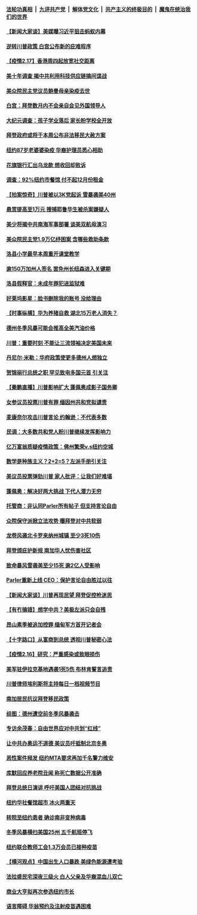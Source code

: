 ####  [法轮功真相](../../../../basic/blob/master/README.md?t=02180001) &nbsp;|&nbsp; [九评共产党](../../../../9ping.md/blob/master/README.md?t=02180001) &nbsp;|&nbsp; [解体党文化](../../../../jtdwh.md/blob/master/README.md?t=02180001)  &nbsp;|&nbsp; [共产主义的终极目的](../../../../gczydzjmd.md/blob/master/README.md?t=02180001) &nbsp;|&nbsp; [魔鬼在统治我们的世界](../../../../mgztzwmdsj.md/blob/master/README.md?t=02180001) 

#### [【新闻大家谈】美媒曝习近平狙击蚂蚁内幕](../pages/nsc412/n12758002.md?t=02180001) 

#### [逆转川普政策 白宫公布新的庇难程序](../pages/nsc412/n12757975.md?t=02180001) 

#### [【疫情2.17】香港周四起放宽社交距离](../pages/nsc412/n12757501.md?t=02180001) 

#### [美十年调查 揭中共利用科技供应链搞间谍战](../pages/nsc412/n12752761.md?t=02180001) 

#### [美众院民主党议员鲍曼母亲染疫去世](../pages/nsc412/n12757540.md?t=02180001) 

#### [白宫：拜登数月内不会亲自会见外国领导人](../pages/nsc412/n12757403.md?t=02180001) 

#### [大纪元调查：孩子学业落后 家长盼学校全开放](../pages/nsc412/n12757331.md?t=02180001) 

#### [拜登政府或将于本周公布非法移民大赦方案](../pages/nsc412/n12756973.md?t=02180001) 

#### [纽约87岁老婆婆染疫  华裔护理员悉心相助](../pages/nsc412/n12757118.md?t=02180001) 

#### [花旗银行汇出乌龙款 想收回却败诉](../pages/nsc412/n12757094.md?t=02180001) 

#### [调查：92%纽约市餐馆 付不起12月份租金](../pages/nsc412/n12757114.md?t=02180001) 

#### [【拍案惊奇】川普被以3K党起诉 雪暴袭美40州](../pages/nsc412/n12756815.md?t=02180001) 

#### [悬赏提高至1万元 搜捕耶鲁华生被杀案嫌疑人](../pages/nsc412/n12756963.md?t=02180001) 

#### [美少将揭中共南海军事部署 谈美双航母演习](../pages/nsc412/n12755057.md?t=02180001) 

#### [美众院民主党1.9万亿纾困案 含哪些救助条款](../pages/nsc412/n12756761.md?t=02180001) 

#### [洛县小学最早本周重开课堂教学](../pages/nsc412/n12756953.md?t=02180001) 

#### [逾150万加州人签名 罢免州长纽森进入关键期](../pages/nsc412/n12756905.md?t=02180001) 

#### [洛县假释官：未成年罪犯进监狱难](../pages/nsc412/n12756864.md?t=02180001) 

#### [好莱坞影星：脸书删除我的账号 没给理由](../pages/nsc412/n12756775.md?t=02180001) 

#### [【时事纵横】华为养猪自救 湖北15万老人消失？](../pages/nsc412/n12756534.md?t=02180001) 

#### [德州冬季风暴可能会推高全美汽油价格](../pages/nsc412/n12756623.md?t=02180001) 

#### [川普：重要时刻 不能让三流领袖决定美国未来](../pages/nsc412/n12756681.md?t=02180001) 

#### [丹尼尔‧米勒：华府政策使更多德州人想独立](../pages/nsc412/n12756613.md?t=02180001) 

#### [贺锦丽行总统之职 罕见致电多国元首 引关注](../pages/nsc412/n12756595.md?t=02180001) 

#### [【秦鹏直播】川普影响扩大 蓬佩奥成影子国务卿](../pages/nsc412/n12756512.md?t=02180001) 

#### [女参议员投票川普有罪 缅因州共和党拟谴责](../pages/nsc412/n12756434.md?t=02180001) 

#### [麦康奈尔攻击川普言论 约翰逊：不代表多数](../pages/nsc412/n12756470.md?t=02180001) 

#### [民调：大多数共和党人盼川普继续发挥影响力](../pages/nsc412/n12756220.md?t=02180001) 

#### [亿万富翁质疑疫情政策：佛州繁荣v.s纽约空城](../pages/nsc412/n12756353.md?t=02180001) 

#### [数学是种族主义？2+2=5？左派手册引关注](../pages/nsc412/n12755204.md?t=02180001) 

#### [美议员投票弹劾川普 家人批评：让我们好难堪](../pages/nsc412/n12756307.md?t=02180001) 

#### [蓬佩奥：解决好两大挑战 下代人潜力无穷](../pages/nsc412/n12756290.md?t=02180001) 

#### [托管商：非认同Parler所有帖子 但支持言论自由](../pages/nsc412/n12756224.md?t=02180001) 

#### [众院保守派掀立法攻势 曝拜登对中共软弱](../pages/nsc412/n12756062.md?t=02180001) 

#### [龙卷风袭北卡罗来纳州城镇 至少3死10伤](../pages/nsc412/n12755973.md?t=02180001) 

#### [拜登颁庇护新规 南加华人忧伤害社区](../pages/nsc412/n12752852.md?t=02180001) 

#### [致命暴风雪袭美至少15死 逾2亿人受影响](../pages/nsc412/n12755956.md?t=02180001) 

#### [Parler重新上线 CEO：保护言论自由胜过以往](../pages/nsc412/n12755850.md?t=02180001) 

#### [【新闻大家谈】川普再现民望 拜登促控枪迷思](../pages/nsc412/n12755948.md?t=02180001) 

#### [【有冇搞错】想学中共？美极左派只会自残](../pages/nsc412/n12754938.md?t=02180001) 

#### [昂山素季被追加控罪 缅甸军方首开记者会](../pages/nsc412/n12755901.md?t=02180001) 

#### [【十字路口】从富商到总统 透视川普秘密心法](../pages/nsc412/n12755183.md?t=02180001) 

#### [【疫情2.16】研究：严重感染或致眼损伤](../pages/nsc412/n12755634.md?t=02180001) 

#### [美军驻伊拉克基地遇袭1死5伤 布林肯誓言追责](../pages/nsc412/n12755508.md?t=02180001) 

#### [川普律师埃利斯将主持每日一档视频节目](../pages/nsc412/n12755461.md?t=02180001) 

#### [南加居民抗议拜登移民政策](../pages/nsc412/n12755484.md?t=02180001) 

#### [组图：德州遭空前冬季风暴袭击](../pages/nsc412/n12755460.md?t=02180001) 

#### [专访余茂春：自由世界应对中共划“红线”](../pages/nsc412/n12755344.md?t=02180001) 

#### [让中共办奥运不道德 美议员吁抵制北京冬奥](../pages/nsc412/n12755311.md?t=02180001) 

#### [恶性案件频发 纽约MTA要求再加千名警力维安](../pages/nsc412/n12755232.md?t=02180001) 

#### [库默回应养老院丑闻 称死亡数据公开准确](../pages/nsc412/n12755237.md?t=02180001) 

#### [拜登总统日演讲 呼吁美国人团结对抗挑战](../pages/nsc412/n12755160.md?t=02180001) 

#### [纽约华社餐馆超市 冰火两重天](../pages/nsc412/n12755319.md?t=02180001) 

#### [转院至纽约患者 确诊南非变种病毒](../pages/nsc412/n12755240.md?t=02180001) 

#### [冬季风暴横扫美国25州 五千航班停飞](../pages/nsc412/n12755235.md?t=02180001) 

#### [纽约联合教师工会1.3万会员已接种疫苗](../pages/nsc412/n12755127.md?t=02180001) 

#### [【横河观点】中国出生人口暴跌 美绿色能源遭考验](../pages/nsc412/n12754990.md?t=02180001) 

#### [法拉盛民宅深夜三级火 白人父亲及华裔混血儿双亡](../pages/nsc412/n12755243.md?t=02180001) 

#### [商业大亨拟再次参选纽约市长](../pages/nsc412/n12755131.md?t=02180001) 

#### [语言障碍  华翁预约及注射疫苗遇困难](../pages/nsc412/n12755229.md?t=02180001) 

